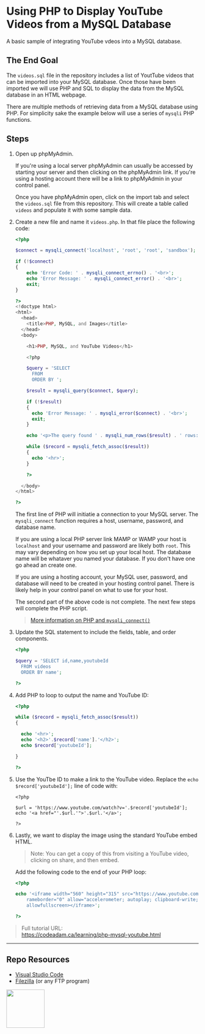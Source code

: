 # Using PHP to Display YouTube Videos from a MySQL Database

A basic sample of integrating YouTube vdeos into a MySQL database.

## The End Goal

The `videos.sql` file in the repository includes a list of YoutTube videos that can be imported into your MySQL database. Once those have been imported we will use PHP and SQL to display the data from the MySQL database in an HTML webpage. 

There are multiple methods of retrieving data from a MySQL database using PHP. For simplicity sake the example below will use a series of `mysqli` PHP functions. 

## Steps

1. Open up phpMyAdmin.
    
    If you're using a local server phpMyAdmin can usually be accessed by starting your server and then clicking on the phpMyAdmin link. If you're using a hosting account there will be a link to phpMyAdmin in your control panel. 
    
    Once you have phpMyAdmin open, click on the import tab and select the `videos.sql` file from this repository. This will create a table called `videos` and populate it with some sample data. 

2. Create a new file and name it `videos.php`. In that file place the following code:

    ```php
    <?php
    
    $connect = mysqli_connect('localhost', 'root', 'root', 'sandbox');
    
    if (!$connect) 
    {
        echo 'Error Code: ' . mysqli_connect_errno() . '<br>';
        echo 'Error Message: ' . mysqli_connect_error() . '<br>';
        exit;
    }
    
    ?>
    <!doctype html>
    <html>
      <head>
        <title>PHP, MySQL, and Images</title>
      </head>
      <body>
    
        <h1>PHP, MySQL, and YouTube Videos</h1>
    
        <?php
    
        $query = 'SELECT 
          FROM 
          ORDER BY ';
    
        $result = mysqli_query($connect, $query);
    
        if (!$result)
        {
          echo 'Error Message: ' . mysqli_error($connect) . '<br>';
          exit;
        }
    
        echo '<p>The query found ' . mysqli_num_rows($result) . ' rows:</p>';
    
        while ($record = mysqli_fetch_assoc($result))
        {
          echo '<hr>';
        }
    
        ?>        
    
      </body>
    </html>
    
    ?>
    ```
    
    The first line of PHP will initiatie a connection to your MySQL server. The `mysqli_connect` function requires a host, username, password, and database name. 
    
    If you are using a local PHP server link MAMP or WAMP your host is `localhost` and your username and password are likely both `root`. This may vary depending on how you set up your local host. The database name will be whataver you named your database. If you don't have one go ahead an create one. 
    
    If you are using a hosting account, your MySQL user, password, and database will need to be created in your hosting control panel. There is likely help in your control panel on what to use for your host. 
    
    The second part of the above code is not complete. The next few steps will complete the PHP script. 
    
    > [More information on PHP and `mysqli_connect()`](https://www.php.net/manual/en/function.mysqli-connect.php)

3. Update the SQL statement to include the fields, table, and order components.
    
    ```php
    <?php
    
    $query = 'SELECT id,name,youtubeId
      FROM videos
      ORDER BY name';
    
    ?>
    ```

4. Add PHP to loop to output the name and YouTube ID:
    
    ```php
    <?php
    
    while ($record = mysqli_fetch_assoc($result))
    {
    
      echo '<hr>';
      echo '<h2>'.$record['name'].'</h2>';
      echo $record['youtubeId'];
    
    }
    
    ?>
    ```

5. Use the YouTbe ID to make a link to the YouTube video. Replace the `echo $record['youtubeId'];` line of code with:
    
    ```pph
    <?php
    
    $url = 'https://www.youtube.com/watch?v='.$record['youtubeId'];
    echo '<a href="'.$url.'">'.$url.'</a>';
    
    ?>
    ```

6. Lastly, we want to display the image using the standard YouTube embed HTML. 

    > Note: You can get a copy of this from visiting a YouTube video, clicking on share, and then embed.
    
    Add the following code to the end of your PHP loop:
    
    ```php
    <?php
    
    echo '<iframe width="560" height="315" src="https://www.youtube.com/embed/'.$record['youtubeId'].'?modestbranding=1" 
        rameborder="0" allow="accelerometer; autoplay; clipboard-write; encrypted-media; gyroscope; picture-in-picture" 
        allowfullscreen></iframe>';
    
    ?>
    ```

> Full tutorial URL:  
> https://codeadam.ca/learning/php-mysql-youtube.html

***

## Repo Resources

* [Visual Studio Code](https://code.visualstudio.com/)
* [Filezilla](https://filezilla-project.org/) (or any FTP program)

<a href="https://codeadam.ca">
<img src="https://codeadam.ca/images/code-block.png" width="100">
</a>

